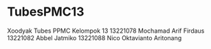 # TubesPMC13
Xoodyak
Tubes PPMC Kelompok 13
13221078 Mochamad Arif Firdaus
13221082 Abbel Jatmiko
13221088 Nico Oktavianto Aritonang
